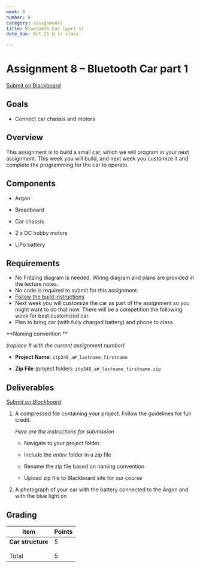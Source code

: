 ```yaml
---
week: 8
number: 8
category: assignments
title: Bluetooth Car (part 1)
date_due: Oct 21 @ in class

---
```

Assignment 8 – Bluetooth Car part 1
============================

[Submit on Blackboard](https://blackboard.usc.edu/)

Goals
-----

-   Connect car chassis and motors

## Overview

This assignment is to build a small car, which we will program in your next assignment. This week you will build, and next week you customize it and complete the programming for the car to operate.

## Components

-   Argon

-   Breadboard

-   Car chassis

-   2 x DC hobby motors

-   LiPo battery

## Requirements

-   No Fritzing diagram is needed. Wiring diagram and plans are provided in the
    lecture notes.
-   No code is required to submit for this assignment.
-   [Follow the build instructions](guide_build_chassis)
-   Next week you will customize the car as part of the assignment so you might want to do that now. There will be a competition the following week for best customized car.
-   Plan to bring car (with fully charged battery) and phone to class

**Naming convention **

*(replace \# with the current assignment number)*

-   **Project Name**: `itp348_a#_lastname_firstname`

-   **Zip File** (project folder): `itp348_a#_lastname_firstname.zip`

Deliverables
------------

*[Submit on Blackboard](https://blackboard.usc.edu)*


1. A compressed file containing your project. Follow the guidelines for full
   credit.

   *Here are the instructions for submission*


   - Navigate to your project folder.

   - Include the *entire* folder in a zip file

   - Rename the zip file based on naming convention

   - Upload zip file to Blackboard site for our course

2. A photograph of your car with the battery connected to the Argon and with the blue light on

   


Grading
-------

| Item              | Points |
| ----------------- | ------ |
| **Car structure** | 5      |
|                   |        |
|                   |        |
| Total             | 5      |

